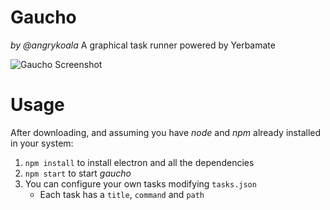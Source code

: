 Gaucho
======
_by @angrykoala_
A graphical task runner powered by Yerbamate

![Gaucho Screenshot](https://cloud.githubusercontent.com/assets/5960567/21082203/c7a1ceec-bfce-11e6-9f1a-114cf49a4593.png)


# Usage
After downloading, and assuming you have _node_ and _npm_ already installed in your system:

1. `npm install` to install electron and all the dependencies
2. `npm start` to start _gaucho_
3. You can configure your own tasks modifying `tasks.json`
    * Each task has a `title`, `command` and `path`
